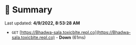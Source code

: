 # 📖 Summary
Last updated: **4/9/2022, 8:53:28 AM**

- `GET` [https://Bhadwa-sala.toxicblte.repl.co](https://Bhadwa-sala.toxicblte.repl.co) - **Down** (61ms)
